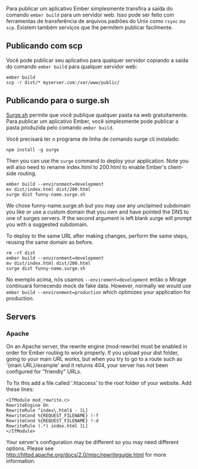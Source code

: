 Para publicar um aplicativo Ember simplesmente transfira a saída do comando `ember build` para um servidor web. Isso pode ser feito com ferramentas de transferência de arquivos padrões do Unix como `rsync` ou `scp`. Existem também serviços que lhe permitem publicar facilmente.

## Publicando com scp

Você pode publicar seu aplicativo para qualquer servidor copiando a saída do comando `ember build` para qualquer servidor web:

```shell
ember build
scp -r dist/* myserver.com:/var/www/public/
```

## Publicando para o surge.sh

[Surge.sh](http://surge.sh/) permite que você publique qualquer pasta na web gratuitamente. Para publicar um aplicativo Ember, você simplesmente pode publicar a pasta produzida pelo comando `ember build`.

Você precisará ter o programa de linha de comando surge cli instalado:

```shell
npm install -g surge
```

Then you can use the `surge` command to deploy your application. Note you will also need to rename index.html to 200.html to enable Ember's client-side routing.

```shell
ember build --environment=development
mv dist/index.html dist/200.html
surge dist funny-name.surge.sh
```

We chose funny-name.surge.sh but you may use any unclaimed subdomain you like or use a custom domain that you own and have pointed the DNS to one of surges servers. If the second argument is left blank surge will prompt you with a suggested subdomain.

To deploy to the same URL after making changes, perform the same steps, reusing the same domain as before.

```shell
rm -rf dist
ember build --environment=development
mv dist/index.html dist/200.html
surge dist funny-name.surge.sh
```

No exemplo acima, nós usamos `--enviroment=development` então o Mirage continuará fornecendo mock de fake data. However, normally we would use `ember build --environment=production` which optimizes your application for production.

## Servers

### Apache

On an Apache server, the rewrite engine (mod-rewrite) must be enabled in order for Ember routing to work properly. If you upload your dist folder, going to your main URL works, but when you try to go to a route such as '{main URL}/example' and it returns 404, your server has not been configured for "friendly" URLs.

To fix this add a file called '.htaccess' to the root folder of your website. Add these lines:

```text
<IfModule mod_rewrite.c>
RewriteEngine On
RewriteRule ^index\.html$ - [L]
RewriteCond %{REQUEST_FILENAME} !-f
RewriteCond %{REQUEST_FILENAME} !-d
RewriteRule (.*) index.html [L]
</IfModule>
```

Your server's configuration may be different so you may need different options. Please see http://httpd.apache.org/docs/2.0/misc/rewriteguide.html for more information.